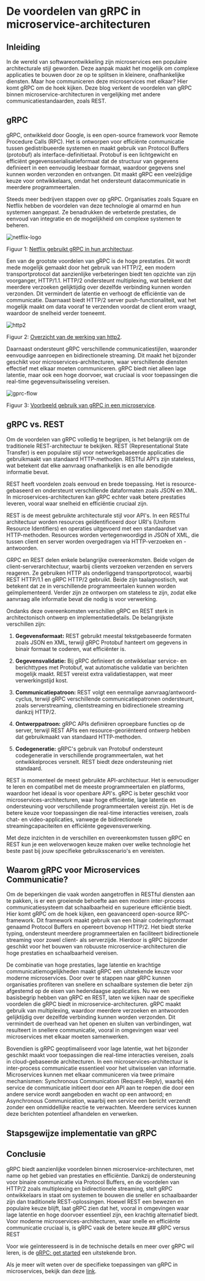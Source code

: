 # De voordelen van gRPC in microservice-architecturen

## Inleiding
In de wereld van softwareontwikkeling zijn microservices een populaire architecturale stijl geworden. Deze aanpak maakt het mogelijk om complexe applicaties te bouwen door ze op te splitsen in kleinere, onafhankelijke diensten. Maar hoe communiceren deze microservices met elkaar? Hier komt gRPC om de hoek kijken. Deze blog verkent de voordelen van gRPC binnen microservice-architecturen in vergelijking met andere communicatiestandaarden, zoals REST.


## gRPC
gRPC, ontwikkeld door Google, is een open-source framework voor Remote Procedure Calls (RPC). Het is ontworpen voor efficiënte communicatie tussen gedistribueerde systemen en maakt gebruik van Protocol Buffers (protobuf) als interface-definitietaal. Protobuf is een lichtgewicht en efficiënt gegevensserialisatieformaat dat de structuur van gegevens definieert in een eenvoudig leesbaar formaat, waardoor gegevens snel kunnen worden verzonden en ontvangen. Dit maakt gRPC een veelzijdige keuze voor ontwikkelaars, omdat het ondersteunt datacommunicatie in meerdere programmeertalen.

Steeds meer bedrijven stappen over op gRPC. Organisaties zoals Square en Netflix hebben de voordelen van deze technologie al omarmd en hun systemen aangepast. Ze benadrukken de verbeterde prestaties, de eenvoud van integratie en de mogelijkheid om complexe systemen te beheren.

![netflix-logo](./plaatjes/netflix-logo.png)

Figuur 1: <ins>Netflix gebruikt gRPC in hun architectuur</ins>.

Een van de grootste voordelen van gRPC is de hoge prestaties. Dit wordt mede mogelijk gemaakt door het gebruik van HTTP/2, een modern transportprotocol dat aanzienlijke verbeteringen biedt ten opzichte van zijn voorganger, HTTP/1.1. HTTP/2 ondersteunt multiplexing, wat betekent dat meerdere verzoeken gelijktijdig over dezelfde verbinding kunnen worden verzonden. Dit vermindert de latentie en verhoogt de efficiëntie van de communicatie. Daarnaast biedt HTTP/2 server push-functionaliteit, wat het mogelijk maakt om data vooraf te verzenden voordat de client erom vraagt, waardoor de snelheid verder toeneemt.

![http2](./plaatjes/http2.png)

Figuur 2: <ins>Overzicht van de werking van http2</ins>.

Daarnaast ondersteunt gRPC verschillende communicatiestijlen, waaronder eenvoudige aanroepen en bidirectionele streaming. Dit maakt het bijzonder geschikt voor microservices-architecturen, waar verschillende diensten effectief met elkaar moeten communiceren. gRPC biedt niet alleen lage latentie, maar ook een hoge doorvoer, wat cruciaal is voor toepassingen die real-time gegevensuitwisseling vereisen.

![gprc-flow](./plaatjes/grpc-flow.png)

Figuur 3: <ins>Voorbeeld gebruik van gRPC in een microservice</ins>.


## gRPC vs. REST
Om de voordelen van gRPC volledig te begrijpen, is het belangrijk om de traditionele REST-architectuur te bekijken. REST (Representational State Transfer) is een populaire stijl voor netwerkgebaseerde applicaties die gebruikmaakt van standaard HTTP-methoden. RESTful API's zijn stateless, wat betekent dat elke aanvraag onafhankelijk is en alle benodigde informatie bevat.

REST heeft voordelen zoals eenvoud en brede toepassing. Het is resource-gebaseerd en ondersteunt verschillende dataformaten zoals JSON en XML. In microservices-architecturen kan gRPC echter vaak betere prestaties leveren, vooral waar snelheid en efficiëntie cruciaal zijn.

REST is de meest gebruikte architecturale stijl voor API's. In een RESTful architectuur worden resources geïdentificeerd door URI's (Uniform Resource Identifiers) en operaties uitgevoerd met een standaardset van HTTP-methoden. Resources worden vertegenwoordigd in JSON of XML, die tussen client en server worden overgedragen via HTTP-verzoeken en -antwoorden.

GRPC en REST delen enkele belangrijke overeenkomsten. Beide volgen de client-serverarchitectuur, waarbij clients verzoeken verzenden en servers reageren. Ze gebruiken HTTP als onderliggend transportprotocol, waarbij REST HTTP/1.1 en gRPC HTTP/2 gebruikt. Beide zijn taalagnostisch, wat betekent dat ze in verschillende programmeertalen kunnen worden geïmplementeerd. Verder zijn ze ontworpen om stateless te zijn, zodat elke aanvraag alle informatie bevat die nodig is voor verwerking.

Ondanks deze overeenkomsten verschillen gRPC en REST sterk in architectonisch ontwerp en implementatiedetails. De belangrijkste verschillen zijn:

1. **Gegevensformaat:** REST gebruikt meestal tekstgebaseerde formaten zoals JSON en XML, terwijl gRPC Protobuf hanteert om gegevens in binair formaat te coderen, wat efficiënter is.

2. **Gegevensvalidatie:** Bij gRPC definieert de ontwikkelaar service- en berichttypes met Protobuf, wat automatische validatie van berichten mogelijk maakt. REST vereist extra validatiestappen, wat meer verwerkingstijd kost.

3. **Communicatiepatroon:** REST volgt een eenmalige aanvraag/antwoord-cyclus, terwijl gRPC verschillende communicatiepatronen ondersteunt, zoals serverstreaming, clientstreaming en bidirectionele streaming dankzij HTTP/2.

4. **Ontwerppatroon:** gRPC APIs definiëren oproepbare functies op de server, terwijl REST APIs een resource-georiënteerd ontwerp hebben dat gebruikmaakt van standaard HTTP-methoden.

5. **Codegeneratie:** gRPC's gebruik van Protobuf ondersteunt codegeneratie in verschillende programmeertalen, wat het ontwikkelproces versnelt. REST biedt deze ondersteuning niet standaard.

REST is momenteel de meest gebruikte API-architectuur. Het is eenvoudiger te leren en compatibel met de meeste programmeertalen en platforms, waardoor het ideaal is voor openbare API's. gRPC is beter geschikt voor microservices-architecturen, waar hoge efficiëntie, lage latentie en ondersteuning voor verschillende programmeertalen vereist zijn. Het is de betere keuze voor toepassingen die real-time interacties vereisen, zoals chat- en video-applicaties, vanwege de bidirectionele streamingcapaciteiten en efficiënte gegevensverwerking.

Met deze inzichten in de verschillen en overeenkomsten tussen gRPC en REST kun je een weloverwogen keuze maken over welke technologie het beste past bij jouw specifieke gebruiksscenario's en vereisten.


## Waarom gRPC voor Microservices Communicatie?
Om de beperkingen die vaak worden aangetroffen in RESTful diensten aan te pakken, is er een groeiende behoefte aan een modern inter-process communicatiesysteem dat schaalbaarheid en superieure efficiëntie biedt. Hier komt gRPC om de hoek kijken, een geavanceerd open-source RPC-framework. Dit framework maakt gebruik van een binair coderingsformaat genaamd Protocol Buffers en opereert bovenop HTTP/2. Het biedt sterke typing, ondersteunt meerdere programmeertalen en faciliteert bidirectionele streaming voor zowel client- als serverzijde. Hierdoor is gRPC bijzonder geschikt voor het bouwen van robuuste microservice-architecturen die hoge prestaties en schaalbaarheid vereisen.

De combinatie van hoge prestaties, lage latentie en krachtige communicatiemogelijkheden maakt gRPC een uitstekende keuze voor moderne microservices. Door over te stappen naar gRPC kunnen organisaties profiteren van snellere en schaalbare systemen die beter zijn afgestemd op de eisen van hedendaagse applicaties. Nu we een basisbegrip hebben van gRPC en REST, laten we kijken naar de specifieke voordelen die gRPC biedt in microservice-architecturen. gRPC maakt gebruik van multiplexing, waardoor meerdere verzoeken en antwoorden gelijktijdig over dezelfde verbinding kunnen worden verzonden. Dit vermindert de overhead van het openen en sluiten van verbindingen, wat resulteert in snellere communicatie, vooral in omgevingen waar veel microservices met elkaar moeten samenwerken.

Bovendien is gRPC geoptimaliseerd voor lage latentie, wat het bijzonder geschikt maakt voor toepassingen die real-time interacties vereisen, zoals in cloud-gebaseerde architecturen. In een microservices-architectuur is inter-process communicatie essentieel voor het uitwisselen van informatie. Microservices kunnen met elkaar communiceren via twee primaire mechanismen: Synchronous Communication (Request-Reply), waarbij één service de communicatie initieert door een API aan te roepen die door een andere service wordt aangeboden en wacht op een antwoord; en Asynchronous Communication, waarbij een service een bericht verzendt zonder een onmiddellijke reactie te verwachten. Meerdere services kunnen deze berichten potentieel afhandelen en verwerken.


## Stapsgewijze implementatie van gRPC



## Conclusie
gRPC biedt aanzienlijke voordelen binnen microservice-architecturen, met name op het gebied van prestaties en efficiëntie. Dankzij de ondersteuning voor binaire communicatie via Protocol Buffers, en de voordelen van HTTP/2 zoals multiplexing en bidirectionele streaming, stelt gRPC ontwikkelaars in staat om systemen te bouwen die sneller en schaalbaarder zijn dan traditionele REST-oplossingen. Hoewel REST een bewezen en populaire keuze blijft, laat gRPC zien dat het, vooral in omgevingen waar lage latentie en hoge doorvoer essentieel zijn, een krachtig alternatief biedt. Voor moderne microservices-architecturen, waar snelle en efficiënte communicatie cruciaal is, is gRPC vaak de betere keuze.## gRPC versus REST


Voor wie geïnteresseerd is in de technische details en meer over gRPC wil leren, is de [gRPC: get started](https://grpc.io/docs/what-is-grpc/introduction/) een uitstekende bron.

Als je meer wilt weten over de specifieke toepassingen van gRPC in microservices, bekijk dan deze [link](https://www.linkedin.com/pulse/microservices-communication-using-grpc-protocol-prabhat-pankaj).    


